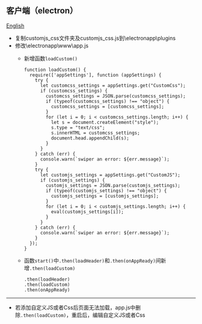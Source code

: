## 客户端（electron）

[English](README_EN.md)
- 复制customjs_css文件夹及customjs_css.js到\electronapp\plugins
- 修改\electronapp\www\app.js
    - 新增函数`loadCustom()`
    
      ```
      function loadCustom() {
        require(['appSettings'], function (appSettings) {
          try {
            let customcss_settings = appSettings.get("CustomCss");
            if (customcss_settings) {
              customcss_settings = JSON.parse(customcss_settings);
              if (typeof(customcss_settings) !== "object") {
                customcss_settings = [customcss_settings];
              }
              for (let i = 0; i < customcss_settings.length; i++) {
                let s = document.createElement("style");
                s.type = "text/css";
                s.innerHTML = customcss_settings;
                document.head.appendChild(s);
              }
            }
          } catch (err) {
            console.warn(`swiper an error: ${err.message}`);
          }
          try {
            let customjs_settings = appSettings.get("CustomJS");
            if (customjs_settings) {
              customjs_settings = JSON.parse(customjs_settings);
              if (typeof(customjs_settings) !== "object") {
                customjs_settings = [customjs_settings];
              }
              for (let i = 0; i < customjs_settings.length; i++) {
                eval(customjs_settings[i]);
              }
            }
          } catch (err) {
            console.warn(`swiper an error: ${err.message}`);
          }
        });
      }
      ```
  - 函数`start()`中`.then(loadHeader)`和`.then(onAppReady)`间新增`.then(loadCustom)`  

    ```
    .then(loadHeader)
    .then(loadCustom)
    .then(onAppReady)
    ```
***
- 若添加自定义JS或者Css后页面无法加载，app.js中删除`.then(loadCustom)`，重启后，编辑自定义JS或者Css
